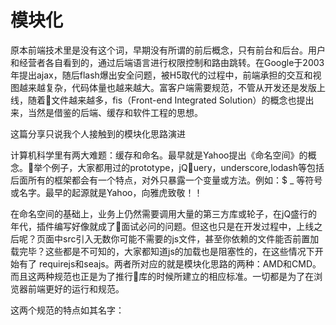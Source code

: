 # 模块化
原本前端技术里是没有这个词，早期没有所谓的前后概念，只有前台和后台。用户和经营者各自看到的，通过后端语言进行权限控制和路由跳转。在Google于2003年提出ajax，随后flash爆出安全问题，被H5取代的过程中，前端承担的交互和视图越来越复杂，代码体量也越来越大。富客户端需要规范，不管从开发还是发版上线，随着文件越来越多，fis（Front-end Integrated Solution）的概念也提出来，当然是借鉴的后端、缓存和软件工程的思想。  

这篇分享只说我个人接触到的模块化思路演进  
  
计算机科学里有两大难题：缓存和命名。最早就是Yahoo提出《命名空间》的概念。举个例子，大家都用过的prototype，jQuery，underscore,lodash等包括后面所有的框架都会有一个特点，对外只暴露一个变量或方法。例如：$ _ 等符号或名字。最早的起源就是Yahoo，向雅虎致敬！！

在命名空间的基础上，业务上仍然需要调用大量的第三方库或轮子，在jQ盛行的年代，插件编写好像就成了面试必问的问题。但这也只是在开发过程中，上线之后呢？页面中src引入无数你可能不需要的js文件，甚至你依赖的文件能否前置加载完毕？这些都是不可知的，大家都知道js的加载也是阻塞性的，在这些情况下开始有了
requirejs和seajs。两者所对应的就是模块化思路的两种：AMD和CMD。而且这两种规范也正是为了推行库的时候所建立的相应标准。一切都是为了在浏览器前端更好的运行和规范。

这两个规范的特点如其名字：